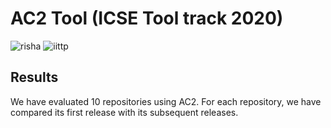 # AC2 Tool (ICSE Tool track 2020)
![risha](https://user-images.githubusercontent.com/42757231/99178239-0a095380-2737-11eb-8f94-75ca8f069377.png)
![iittp](https://user-images.githubusercontent.com/42757231/99178231-f3fb9300-2736-11eb-8942-0cde97e79d3b.png)


## Results
We have evaluated 10 repositories using AC2. For each repository, we have compared its first release with its subsequent releases.
